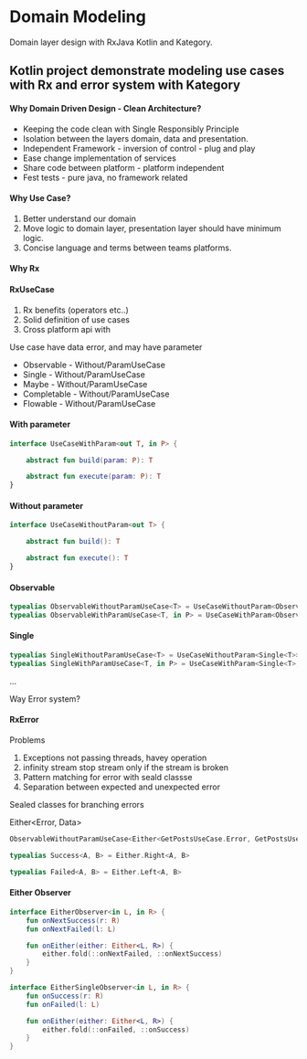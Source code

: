 # Domain Modeling
Domain layer design with RxJava Kotlin and Kategory.

## Kotlin project demonstrate modeling use cases with Rx and error system with Kategory

#### Why Domain Driven Design - Clean Architecture?

* Keeping the code clean with Single Responsibly Principle
* Isolation between the layers domain, data and presentation.
* Independent Framework - inversion of control - plug and play
* Ease change implementation of services
* Share code between platform - platform independent
* Fest tests -  pure java, no framework related

#### Why Use Case?

1. Better understand our domain
2. Move logic to domain layer, presentation layer should have minimum logic.
3. Concise language and terms between teams platforms.

#### Why Rx

#### RxUseCase

1. Rx benefits (operators etc..)
1. Solid definition of use cases
2. Cross platform api with

Use case have data error, and may have parameter

* Observable - Without/ParamUseCase
* Single - Without/ParamUseCase
* Maybe - Without/ParamUseCase
* Completable - Without/ParamUseCase
* Flowable - Without/ParamUseCase

#### With parameter

```kotlin
interface UseCaseWithParam<out T, in P> {

    abstract fun build(param: P): T

    abstract fun execute(param: P): T
}
```

#### Without parameter
```kotlin
interface UseCaseWithoutParam<out T> {

    abstract fun build(): T

    abstract fun execute(): T
}
```

#### Observable
```kotlin
typealias ObservableWithoutParamUseCase<T> = UseCaseWithoutParam<Observable<T>>
typealias ObservableWithParamUseCase<T, in P> = UseCaseWithParam<Observable<T>, P>
```

#### Single
```kotlin
typealias SingleWithoutParamUseCase<T> = UseCaseWithoutParam<Single<T>>
typealias SingleWithParamUseCase<T, in P> = UseCaseWithParam<Single<T>, P>
```

...

Way Error system? 
#### RxError 

Problems 
1. Exceptions not passing threads, havey operation
2. infinity stream stop stream only if the stream is broken 
3. Pattern matching for error with seald classse 
4. Separation between expected and unexpected error

Sealed classes for branching errors

Either<Error, Data>
```kotlin
ObservableWithoutParamUseCase<Either<GetPostsUseCase.Error, GetPostsUseCase.Data>>
```
```kotlin
typealias Success<A, B> = Either.Right<A, B>

typealias Failed<A, B> = Either.Left<A, B>
```

#### Either Observer
```kotlin
interface EitherObserver<in L, in R> {
    fun onNextSuccess(r: R)
    fun onNextFailed(l: L)

    fun onEither(either: Either<L, R>) {
        either.fold(::onNextFailed, ::onNextSuccess)
    }
}

interface EitherSingleObserver<in L, in R> {
    fun onSuccess(r: R)
    fun onFailed(l: L)

    fun onEither(either: Either<L, R>) {
        either.fold(::onFailed, ::onSuccess)
    }
}
```


